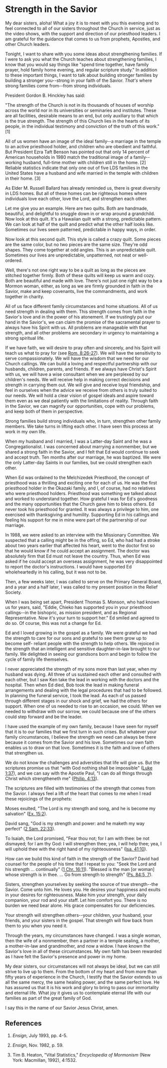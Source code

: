 # Strength in the Savior

My dear sisters, aloha! What a joy it is to meet with you this evening and to
feel connected to all of our sisters throughout the Church in service, just as
the video shows, with the support and direction of our priesthood leaders. I
am grateful for the guidance that comes to us from prophets, Apostles, and
other Church leaders.

Tonight, I want to share with you some ideas about strengthening families. If
I were to ask you what the Church teaches about strengthening families, I know
that you would say things like "spend time together, have family prayer, hold
family home evening, and regular scripture study." In addition to these
important things, I want to talk about building stronger families by building
a stronger you--strong in your faith of the Savior. _That's_ where strong
families come from--from strong individuals.

President Gordon B. Hinckley has said:

"The strength of the Church is not in its thousands of houses of worship
across the world nor in its universities or seminaries and institutes. These
are all facilities, desirable means to an end, but only auxiliary to that
which is the true strength. The strength of this Church lies in the hearts of
its people, in the individual testimony and conviction of the truth of this
work." [1]

All of us women have an image of the ideal family--a marriage in the temple to
an active priesthood holder, and children who are obedient and faithful. But
President Ezra Taft Benson has pointed out that only 14 percent of American
households in 1980 match the traditional image of a family--working husband,
full-time mother with children still in the home. [2]  Reliable statistics
indicate that only one out of five LDS families in the United States have a
husband and wife married in the temple with children in their home. [3]

As Elder M. Russell Ballard has already reminded us, there is great diversity
in LDS homes. But all of these homes can be righteous homes where individuals
love each other, love the Lord, and strengthen each other.

Let me give you an example. Here are two quilts. Both are handmade, beautiful,
and delightful to snuggle down in or wrap around a grandchild. Now look at
this quilt. It's a Hawaiian quilt with a strong, predictable pattern. We can
look at half of the quilt and predict what the other half looks like.
Sometimes our lives seem patterned, predictable in happy ways, in order.

Now look at this second quilt. This style is called a crazy quilt. Some pieces
are the same color, but no two pieces are the same size. They're odd shapes.
They come together at odd angles. This is an unpredictable quilt. Sometimes
our lives are unpredictable, unpatterned, not neat or well-ordered.

Well, there's not one right way to be a quilt as long as the pieces are
stitched together firmly. Both of these quilts will keep us warm and cozy.
Both are beautiful and made with love. There's not just one right way to be a
Mormon woman, either, as long as we are firmly grounded in faith in the
Savior, make and keep covenants, live the commandments, and work together in
charity.

All of us face different family circumstances and home situations. All of us
need strength in dealing with them. This strength comes from faith in the
Savior's love and in the power of his atonement. If we trustingly put our hand
in the Savior's, we can claim the promise of the sacramental prayer to always
have his Spirit with us. All problems are manageable with that strength, and
all other problems are secondary in urgency to maintaining a strong spiritual
life.

If we have faith, we will desire to pray often and sincerely, and his Spirit
will teach us what to pray for (see [Rom.
8:26-27](https://www.lds.org/scriptures/nt/rom/8.26-27?lang=eng#25)). We will
have the sensitivity to serve compassionately. We will have the wisdom that we
need for our Church callings. We can build a loving and respectful partnership
with our husbands, children, parents, and friends. If we always have Christ's
Spirit with us, we will have a wise consultant when we are perplexed by our
children's needs. We will receive help in making correct decisions and
strength in carrying them out. We will give and receive loyal friendship, and
feel in ourselves when the advice we receive from others is truly suited to
our needs. We will hold a clear vision of gospel ideals and aspire toward them
even as we deal patiently with the limitations of reality. Through faith in
the Savior, we can magnify our opportunities, cope with our problems, and keep
both of them in perspective.

Strong families build strong individuals who, in turn, strengthen other family
members. We take turns in lifting each other. I have seen this process at work
in my own life.

When my husband and I married, I was a Latter-day Saint and he was a
Congregationalist. I was concerned about marrying a nonmember, but we shared a
strong faith in the Savior, and I felt that Ed would continue to seek and
accept truth. Ten months after our marriage, he was baptized. We were the only
Latter-day Saints in our families, but we could strengthen each other.

When Ed was ordained to the Melchizedek Priesthood, the concept of priesthood
was a thrilling and exciting one for each of us. He was the first priesthood
holder in the Okazaki family, and I, of course, had no relatives who were
priesthood holders. Priesthood was something we talked about and worked to
understand together. How grateful I was for Ed's goodness and the many
opportunities that the Church gave him to bless others. Ed never took his
priesthood for granted. It was always a privilege to him, one exercised with
thanksgiving and humility. Supporting Ed in his callings and feeling his
support for me in mine were part of the partnership of our marriage.

In 1988, we were asked to an interview with the Missionary Committee. We
suspected that a calling might be in the offing, so Ed, who had had a stroke
about two years earlier that affected his heart, went to the doctor first so
that he would know if he could accept an assignment. The doctor was absolutely
firm that Ed must not leave the country. Thus, when Ed was asked if he could
accept an overseas assignment, he was very disappointed to report the doctor's
instructions. I would have supported Ed wholeheartedly in his calling, but it
was not to be.

Then, a few weeks later, I was called to serve on the Primary General Board,
and a year and a half later, I was called to my present position in the Relief
Society.

When I was being set apart, President Thomas S. Monson, who had known us for
years, said, "Eddie, Chieko has supported you in your priesthood callings--in
the bishopric, as mission president, and as Regional Representative. Now it's
your turn to support her." Ed smiled and agreed to do so. Of course, this was
not a change for Ed.

Ed and I loved growing in the gospel as a family. We were grateful we had the
strength to care for our sons and grateful to see them grow up to become self-
reliant people with the strength to help others. We rejoiced in the strength
that an intelligent and sensitive daughter-in-law brought to our family. We
delighted in seeing our grandsons born and begin to follow the cycle of family
life themselves.

I never appreciated the strength of my sons more than last year, when my
husband was dying. All three of us sustained each other and consulted with
each other, but I saw Ken take the lead in working with the doctors and the
hospital. Then when Ed died, Bob took the lead in making funeral arrangements
and dealing with the legal procedures that had to be followed. In planning the
funeral service, I took the lead. As each of us passed through different
stages in our shock and grief, we had the others for support. When one of us
needed to rise to an occasion, we could. When we needed to withdraw with our
sorrow, we could because one of the others could step forward and be the
leader.

I have used the example of my own family, because I have seen for myself that
it is to our families that we first turn in such crises. But whatever your
family circumstances, I believe the strength we need can always be there
because it comes from the Savior and his love. Sometimes our own faith enables
us to draw on that love. Sometimes it is the faith and love of others that
strengthen us.

We do not know the challenges and adversities that life will give us. But the
scriptures promise us that "with God nothing shall be impossible" ([Luke
1:37](https://www.lds.org/scriptures/nt/luke/1.37?lang=eng#36)), and we can
say with the Apostle Paul, "I can do all things through Christ which
strengtheneth me" ([Philip.
4:13](https://www.lds.org/scriptures/nt/philip/4.13?lang=eng#12)).

The scriptures are filled with testimonies of the strength that comes from the
Savior. I always feel a lift of the heart that comes to me when I read these
rejoicings of the prophets:

Moses exulted, "The Lord is my strength and song, and he is become my
salvation" ([Ex. 15:2](https://www.lds.org/scriptures/ot/ex/15.2?lang=eng#1)).

David sang, "God is my strength and power: and he maketh my way perfect" ([2
Sam. 22:33](https://www.lds.org/scriptures/ot/2-sam/22.33?lang=eng#32)).

To Isaiah, the Lord promised, "Fear thou not; for I am with thee: be not
dismayed; for I am thy God: I will strengthen thee; yea, I will help thee;
yea, I will uphold thee with the right hand of my righteousness" ([Isa.
41:10](https://www.lds.org/scriptures/ot/isa/41.10?lang=eng#9)).

How can we build this kind of faith in the strength of the Savior? David had
counsel for the people of his time that I repeat to you: "Seek the Lord and
his strength ... continually" ([1 Chr.
16:11](https://www.lds.org/scriptures/ot/1-chr/16.11?lang=eng#10)). "Blessed
is the man [or woman] whose strength is in thee. ... Go from strength to
strength" ([Ps. 84:5,
7](https://www.lds.org/scriptures/ot/ps/84.5%2C7?lang=eng#4)).

Sisters, strengthen yourselves by seeking the source of true strength--the
Savior. Come unto him. He loves you. He desires your happiness and exults in
your desires for righteousness. Make him your strength, your daily companion,
your rod and your staff. Let him comfort you. There is no burden we need bear
alone. His grace compensates for our deficiencies.

Your strength will strengthen others--your children, your husband, your
friends, and your sisters in the gospel. That strength will flow back from
them to you when you need it.

Through the years, my circumstances have changed. I was a single woman, then
the wife of a nonmember, then a partner in a temple sealing, a mother, a
mother-in-law and grandmother, and now a widow. I have known the Savior's love
in all of these circumstances. My own faith has been rewarded as I have felt
the Savior's presence and power in my home.

My dear sisters, our circumstances will not always be ideal, but we can still
strive to live up to them. From the bottom of my heart and from more than
fifty years of experience in the Church, I testify that the Savior extends to
us all the same mercy, the same healing power, and the same perfect love. He
has assured us that it is his work and glory to bring to pass our immortality
and eternal life. What joy it gives us to contemplate eternal life with our
families as part of the great family of God.

I say this in the name of our Savior Jesus Christ, amen.

## References

  1.   _Ensign,_ July 1993, pp. 4-5.

  2.   _Ensign,_ Nov. 1982, p. 59.

  3.  Tim B. Heaton, "Vital Statistics," _Encyclopedia of Mormonism_ (New York: Macmillan, 1992), 4:1532.

